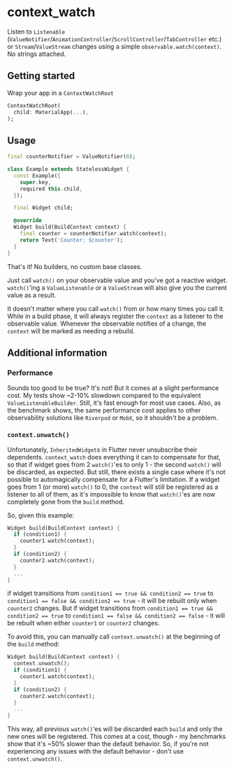 # context_watch

Listen to `Listenable` (`ValueNotifier`/`AnimationController`/`ScrollController`/`TabController` etc.) or `Stream`/`ValueStream` changes using a simple `observable.watch(context)`. No strings attached.

## Getting started

Wrap your app in a `ContextWatchRoot`
```dart
ContextWatchRoot(
  child: MaterialApp(...),
);
```

## Usage

```dart
final counterNotifier = ValueNotifier(0);

class Example extends StatelessWidget {
  const Example({
    super.key,
    required this.child,
  });

  final Widget child;

  @override
  Widget build(BuildContext context) {
    final counter = counterNotifier.watch(context);
    return Text('Counter: $counter');
  }
}
```

That's it! No builders, no custom base classes.

Just call `watch()` on your observable value and you've got a reactive widget. `watch()`'ing a `ValueListenable` or a
`ValueStream` will also give you the current value as a result.

It doesn't matter where you call `watch()` from or how many times you call it. While in a build phase, it will
always register the `context` as a listener to the observable value. Whenever the observable notifies of a change,
the `context` will be marked as needing a rebuild.

## Additional information

### Performance

Sounds too good to be true? It's not! But it comes at a slight performance cost. My tests show ~2-10% slowdown compared
to the equivalent `ValueListenableBuilder`. Still, it's fast enough for most use cases. Also, as the benchmark shows,
the same performance cost applies to other observability solutions like `Riverpod` or `MobX`, so it shouldn't be a
problem.

### `context.unwatch()`

Unfortunately, `InheritedWidget`s in Flutter never unsubscribe their dependents. `context_watch` does everything it can
to compensate for that, so that if widget goes from 2 `watch()`'es to only 1 - the second `watch()` will be
discarded, as expected. But still, there exists a single case where it's not possible to automagically compensate for a
Flutter's limitation. If a widget goes from 1 (or more) `watch()` to 0, the `context` will still be registered as a
listener to all of them, as it's impossible to know that `watch()`'es are now completely gone from the `build` method.

So, given this example:
```dart
Widget build(BuildContext context) {
  if (condition1) {
    counter1.watch(context);
  }
  if (condition2) {
    counter2.watch(context);
  }
  ...
}
```
if widget transitions from `condition1 == true && condition2 == true` to `condition1 == false && condition2 == true` - it
will be rebuilt only when `counter2` changes. But if widget transitions from `condition1 == true && condition2 == true` to 
`condition1 == false && condition2 == false` - it will be rebuilt when either `counter1` or `counter2` changes.

To avoid this, you can manually call `context.unwatch()` at the beginning of the `build` method:
```dart
Widget build(BuildContext context) {
  context.unwatch();
  if (condition1) {
    counter1.watch(context);
  }
  if (condition2) {
    counter2.watch(context);
  }
  ...
}
```
This way, all previous `watch()`'es will be discarded each `build` and only the new ones will be registered. This comes
at a cost, though - my benchmarks show that it's ~50% slower than the default behavior. So, if you're not experiencing
any issues with the default behavior - don't use `context.unwatch()`.
